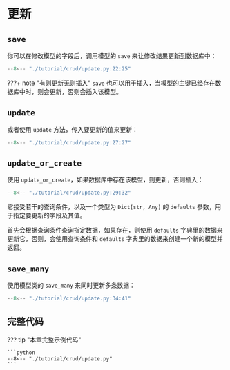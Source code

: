 # 更新

## `save`

你可以在修改模型的字段后，调用模型的 `save` 来让修改结果更新到数据库中：

```python hl_lines="4"
--8<-- "./tutorial/crud/update.py:22:25"
```

???+ note "有则更新无则插入"
    `save` 也可以用于插入，当模型的主键已经存在数据库中时，则会更新，否则会插入该模型。

## `update`

或者使用 `update` 方法，传入要更新的值来更新：

```python
--8<-- "./tutorial/crud/update.py:27:27"
```

## `update_or_create`

使用 `update_or_create`，如果数据库中存在该模型，则更新，否则插入：

```python
--8<-- "./tutorial/crud/update.py:29:32"
```

它接受若干的查询条件，以及一个类型为 `Dict[str, Any]` 的 `defaults` 参数，用于指定要更新的字段及其值。

首先会根据查询条件查询指定数据，如果存在，则使用 `defaults` 字典里的数据来更新它，否则，会使用查询条件和 `defaults` 字典里的数据来创建一个新的模型并返回。

## `save_many`

使用模型类的 `save_many` 来同时更新多条数据：

```python
--8<-- "./tutorial/crud/update.py:34:41"
```

## 完整代码

??? tip "本章完整示例代码"

    ```python
    --8<-- "./tutorial/crud/update.py"
    ```
